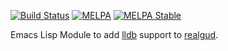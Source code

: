 [![Build Status][travis-image]][travis-url]
[![MELPA][melpa-image]][melpa]
[![MELPA Stable][melpa-stable-image]][melpa-stable]

Emacs Lisp Module to add [lldb](https://lldb.llvm.org/) support to [realgud](http://github.com/realgud/realgud).

[travis-image]: https://api.travis-ci.org/realgud-lldb/realgud.svg?branch=master
[travis-url]: https://travis-ci.org/realgud/realgud-lldb
[melpa-stable-image]: http://stable.melpa.org/packages/realgud-lldb-badge.svg
[melpa-stable]: http://stable.melpa.org/#/realgud-lldb
[melpa-image]: http://melpa.org/packages/realgud-lldb-badge.svg
[melpa]: http://melpa.org/#/realgud-lldb
